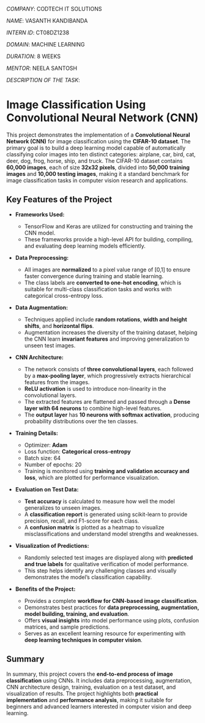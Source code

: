 *COMPANY*: CODTECH IT SOLUTIONS  

*NAME*: VASANTH KANDIBANDA  

*INTERN ID*: CT08DZ1238 

*DOMAIN*: MACHINE LEARNING  

*DURATION*: 8 WEEKS  

*MENTOR*: NEELA SANTOSH  

*DESCRIPTION OF THE TASK*:
# Image Classification Using Convolutional Neural Network (CNN)

This project demonstrates the implementation of a **Convolutional Neural Network (CNN)** for image classification using the **CIFAR-10 dataset**. The primary goal is to build a deep learning model capable of automatically classifying color images into ten distinct categories: airplane, car, bird, cat, deer, dog, frog, horse, ship, and truck. The CIFAR-10 dataset contains **60,000 images**, each of size **32x32 pixels**, divided into **50,000 training images** and **10,000 testing images**, making it a standard benchmark for image classification tasks in computer vision research and applications.

## Key Features of the Project

- **Frameworks Used:** 
  - TensorFlow and Keras are utilized for constructing and training the CNN model.
  - These frameworks provide a high-level API for building, compiling, and evaluating deep learning models efficiently.

- **Data Preprocessing:** 
  - All images are **normalized** to a pixel value range of [0,1] to ensure faster convergence during training and stable learning.
  - The class labels are **converted to one-hot encoding**, which is suitable for multi-class classification tasks and works with categorical cross-entropy loss.

- **Data Augmentation:** 
  - Techniques applied include **random rotations**, **width and height shifts**, and **horizontal flips**.
  - Augmentation increases the diversity of the training dataset, helping the CNN learn **invariant features** and improving generalization to unseen test images.

- **CNN Architecture:**
  - The network consists of **three convolutional layers**, each followed by a **max-pooling layer**, which progressively extracts hierarchical features from the images.
  - **ReLU activation** is used to introduce non-linearity in the convolutional layers.
  - The extracted features are flattened and passed through a **Dense layer with 64 neurons** to combine high-level features.
  - The **output layer** has **10 neurons with softmax activation**, producing probability distributions over the ten classes.

- **Training Details:** 
  - Optimizer: **Adam**
  - Loss function: **Categorical cross-entropy**
  - Batch size: 64
  - Number of epochs: 20
  - Training is monitored using **training and validation accuracy and loss**, which are plotted for performance visualization.

- **Evaluation on Test Data:** 
  - **Test accuracy** is calculated to measure how well the model generalizes to unseen images.
  - A **classification report** is generated using scikit-learn to provide precision, recall, and F1-score for each class.
  - A **confusion matrix** is plotted as a heatmap to visualize misclassifications and understand model strengths and weaknesses.

- **Visualization of Predictions:** 
  - Randomly selected test images are displayed along with **predicted and true labels** for qualitative verification of model performance.
  - This step helps identify any challenging classes and visually demonstrates the model’s classification capability.

- **Benefits of the Project:** 
  - Provides a complete **workflow for CNN-based image classification**.
  - Demonstrates best practices for **data preprocessing, augmentation, model building, training, and evaluation**.
  - Offers **visual insights** into model performance using plots, confusion matrices, and sample predictions.
  - Serves as an excellent learning resource for experimenting with **deep learning techniques in computer vision**.

## Summary

In summary, this project covers the **end-to-end process of image classification** using CNNs. It includes data preprocessing, augmentation, CNN architecture design, training, evaluation on a test dataset, and visualization of results. The project highlights both **practical implementation** and **performance analysis**, making it suitable for beginners and advanced learners interested in computer vision and deep learning.
